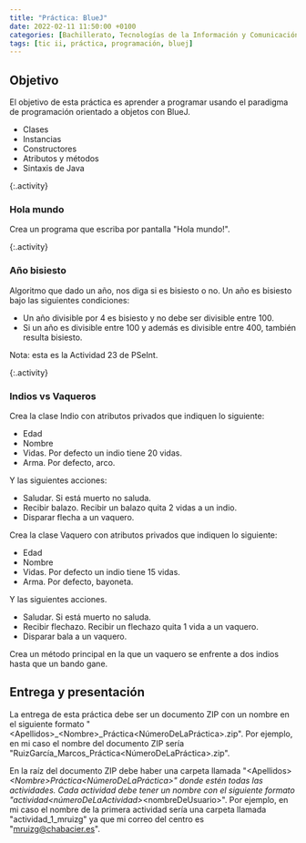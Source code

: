 ```yaml
---
title: "Práctica: BlueJ"
date: 2022-02-11 11:50:00 +0100
categories: [Bachillerato, Tecnologías de la Información y Comunicación II]
tags: [tic ii, práctica, programación, bluej]
---
```


## Objetivo

El objetivo de esta práctica es aprender a programar usando el paradigma de programación orientado a objetos con BlueJ.

- Clases
- Instancias
- Constructores
- Atributos y métodos
- Sintaxis de Java

{:.activity}
### Hola mundo

Crea un programa que escriba por pantalla "Hola mundo!".

{:.activity}
### Año bisiesto

Algoritmo que dado un año, nos diga si es bisiesto o no. Un año es bisiesto bajo las siguientes condiciones:

- Un año divisible por 4 es bisiesto y no debe ser divisible entre 100.
- Si un año es divisible entre 100 y además es divisible entre 400, también resulta bisiesto.

Nota: esta es la Actividad 23 de PSeInt.

{:.activity}
### Indios vs Vaqueros

Crea la clase Indio con atributos privados que indiquen lo siguiente:

- Edad
- Nombre
- Vidas. Por defecto un indio tiene 20 vidas.
- Arma. Por defecto, arco.

Y las siguientes acciones:

- Saludar. Si está muerto no saluda.
- Recibir balazo. Recibir un balazo quita 2 vidas a un indio.
- Disparar flecha a un vaquero.

Crea la clase Vaquero con atributos privados que indiquen lo siguiente:

- Edad
- Nombre
- Vidas. Por defecto un indio tiene 15 vidas.
- Arma. Por defecto, bayoneta.

Y las siguientes acciones.

- Saludar. Si está muerto no saluda.
- Recibir flechazo. Recibir un flechazo quita 1 vida a un vaquero.
- Disparar bala a un vaquero.

Crea un método principal en la que un vaquero se enfrente a dos indios hasta que un bando gane.

## Entrega y presentación

La entrega de esta práctica debe ser un documento ZIP con un nombre en el siguiente formato "\<Apellidos\>_\<Nombre\>_Práctica\<NúmeroDeLaPráctica\>.zip". Por ejemplo, en mi caso el nombre del documento ZIP sería "RuizGarcía_Marcos_Práctica\<NúmeroDeLaPráctica\>.zip". 

En la raíz del documento ZIP debe haber una carpeta llamada "\<Apellidos\>_\<Nombre\>_Práctica\<NúmeroDeLaPráctica\>" donde estén todas las actividades. Cada actividad debe tener un nombre con el siguiente formato "actividad_\<númeroDeLaActividad\>_\<nombreDeUsuario\>". Por ejemplo, en mi caso el nombre de la primera actividad sería una carpeta llamada "actividad_1_mruizg" ya que mi correo del centro es "mruizg@chabacier.es".

